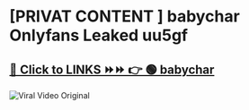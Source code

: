 
 # [PRIVAT CONTENT ] babychar Onlyfans Leaked uu5gf

## <h2><a href="https://clipsfans.com/babychar&ref=git">🔗 Click to LINKS ⏩⏩ 👉 🟢 babychar </a></h2>

<a href="https://clipsfans.com/babychar&ref=git" rel="nofollow" data-target="animated-image.originalLink"><img src="https://i.ibb.co.com/xMMVF88/686577567.gif" alt="Viral Video Original" style="max-width: 100%; display: inline-block;" data-target="animated-image.originalImage"></a>

